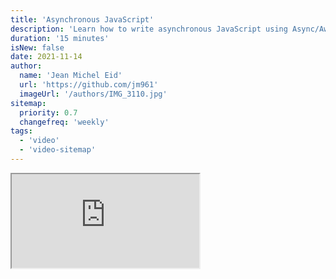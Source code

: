 ```yaml
---
title: 'Asynchronous JavaScript'
description: 'Learn how to write asynchronous JavaScript using Async/Await'
duration: '15 minutes'
isNew: false
date: 2021-11-14
author:
  name: 'Jean Michel Eid'
  url: 'https://github.com/jm961'
  imageUrl: '/authors/IMG_3110.jpg'
sitemap:
  priority: 0.7
  changefreq: 'weekly'
tags:
  - 'video'
  - 'video-sitemap'
---
```


<iframe class="w-full aspect-video mb-5" src="https://www.youtube.com/embed/VyIK6SV5f7o" title="Asynchronous JavaScript"></iframe>
